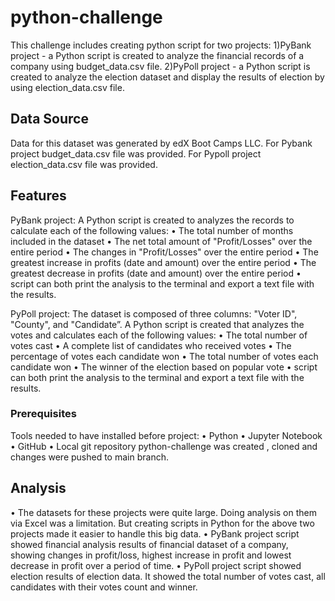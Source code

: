# python-challenge
This challenge includes creating python script for two projects:
1)PyBank project - a Python script  is created to analyze the financial records of  a company using budget_data.csv file.
2)PyPoll project - a Python script  is created to analyze the election dataset and display the results  of election by using election_data.csv file.

## Data Source
Data for this dataset was generated by edX Boot Camps LLC. 
For Pybank project budget_data.csv file was provided. 
For Pypoll project election_data.csv  file was provided.

## Features
PyBank project:
A Python script is created to analyzes the records to calculate each of the following values:
•    The total number of months included in the dataset
•    The net total amount of "Profit/Losses" over the entire period
•    The changes in "Profit/Losses" over the entire period
•    The greatest increase in profits (date and amount) over the entire period
•    The greatest decrease in profits (date and amount) over the entire period
•    script can both print the analysis to the terminal and export a text file with the results.

PyPoll  project:
The dataset is composed of three columns: "Voter ID", "County", and "Candidate”. A Python script is created that analyzes the votes and calculates each of the following values:
•    The total number of votes cast
•    A complete list of candidates who received votes
•    The percentage of votes each candidate won
•    The total number of votes each candidate won
•    The winner of the election based on popular vote
•    script can both print the analysis to the terminal and export a text file with the results.


### Prerequisites
Tools needed to have installed before project:
•    Python 
•    Jupyter Notebook
•    GitHub
•    Local git repository python-challenge was created , cloned and changes were pushed to main branch.

## Analysis
•    The datasets for these projects were quite large. Doing analysis on them via Excel was a limitation. But creating scripts in Python for the above two projects made it easier to handle this big data. 
•    PyBank project script showed financial analysis results of financial dataset of a company, showing changes in profit/loss, highest increase in profit and lowest decrease in profit over a period of time. 
•     PyPoll project script showed election results of election data. It showed the total number of votes cast, all candidates with their votes count and winner.
